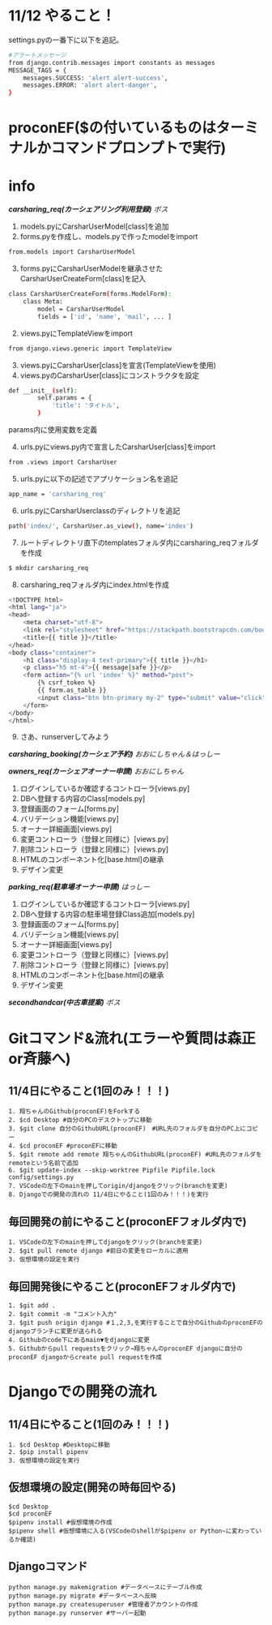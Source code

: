 # 11/12 やること！
settings.pyの一番下に以下を追記。
```bash
#アラートメッセージ
from django.contrib.messages import constants as messages
MESSAGE_TAGS = {
    messages.SUCCESS: 'alert alert-success',
    messages.ERROR: 'alert alert-danger',
}
```
# proconEF($の付いているものはターミナルかコマンドプロンプトで実行)

# info
__*carsharing_req(カーシェアリング利用登録)*__
*ボス*
1. models.pyにCarsharUserModel[class]を追加
2. forms.pyを作成し、models.pyで作ったmodelをimport
```bash
from.models import CarsharUserModel
```
3. forms.pyにCarsharUserModelを継承させたCarsharUserCreateForm[class]を記入
```bash
class CarsharUserCreateForm(forms.ModelForm):
    class Meta:
        model = CarsharUserModel
        fields = ['id', 'name', 'mail', ... ]
```

2. views.pyにTemplateViewをimport
```bash
from django.views.generic import TemplateView
```
3. views.pyにCarsharUser[class]を宣言(TemplateViewを使用)
4. views.pyのCarsharUser[class]にコンストラクタを設定
```bash
def __init__(self):
        self.params = {
            'title': 'タイトル',
        }
```
params内に使用変数を定義

4. urls.pyにviews.py内で宣言したCarsharUser[class]をimport
```bash
from .views import CarsharUser
```
5. urls.pyに以下の記述でアプリケーション名を追記
```bash
app_name = 'carsharing_req'
```
6. urls.pyにCarsharUserclassのディレクトリを追記
```bash
path('index/', CarsharUser.as_view(), name='index')
```

7. ルートディレクトリ直下のtemplatesフォルダ内にcarsharing_reqフォルダを作成
```bash
$ mkdir carsharing_req
```
8. carsharing_reqフォルダ内にindex.htmlを作成
```bash
<!DOCTYPE html>
<html lang="ja">
<head>
    <meta charset="utf-8">
    <link rel="stylesheet" href="https://stackpath.bootstrapcdn.com/bootstrap/4.3.1/css/bootstrap.min.css" crossorigin="anonymous">
    <title>{{ title }}</title>
</head>
<body class="container">
    <h1 class="display-4 text-primary">{{ title }}</h1>
    <p class="h5 mt-4">{{ message|safe }}</p>
    <form action="{% url 'index' %}" method="post">
        {% csrf_token %}
        {{ form.as_table }}
        <input class="btn btn-primary my-2" type="submit" value="click">
    </form>
</body>
</html>
```
9. さあ、runserverしてみよう

__*carsharing_booking(カーシェア予約)*__
*おおにしちゃん＆はっしー*


__*owners_req(カーシェアオーナー申請)*__
*おおにしちゃん*
1. ログインしているか確認するコントローラ[views.py]
2. DBへ登録する内容のClass[models.py]
3. 登録画面のフォーム[forms.py]
4. バリデーション機能[views.py]
5. オーナー詳細画面[views.py]
6. 変更コントローラ（登録と同様に）[views.py]
7. 削除コントローラ（登録と同様に）[views.py]
8. HTMLのコンポーネント化[base.html]の継承
9. デザイン変更


__*parking_req(駐車場オーナー申請)*__
*はっしー*
1. ログインしているか確認するコントローラ[views.py]
2. DBへ登録する内容の駐車場登録Class追加[models.py]
3. 登録画面のフォーム[forms.py]
4. バリデーション機能[views.py]
5. オーナー詳細画面[views.py]
6. 変更コントローラ（登録と同様に）[views.py]
7. 削除コントローラ（登録と同様に）[views.py]
8. HTMLのコンポーネント化[base.html]の継承
9. デザイン変更


__*secondhandcar(中古車提案)*__
*ボス*


# Gitコマンド&流れ(エラーや質問は森正or斉藤へ)
## 11/4日にやること(1回のみ！！！)
```
1. 翔ちゃんのGithub(proconEF)をForkする
2. $cd Desktop #自分のPCのデスクトップに移動 
3. $git clone 自分のGithubURL(proconEF)　#URL先のフォルダを自分のPC上にコピー
4. $cd proconEF #proconEFに移動
5. $git remote add remote 翔ちゃんのGithubURL(proconEF) #URL先のフォルダをremoteという名前で追加
6. $git update-index --skip-worktree Pipfile Pipfile.lock config/settings.py
7. VSCodeの左下のmainを押してorigin/djangoをクリック(branchを変更)
8. Djangoでの開発の流れの 11/4日にやること(1回のみ！！！)を実行
```

## 毎回開発の前にやること(proconEFフォルダ内で)
```
1. VSCodeの左下のmainを押してdjangoをクリック(branchを変更)
2. $git pull remote django #前日の変更をローカルに適用
3. 仮想環境の設定を実行
```

## 毎回開発後にやること(proconEFフォルダ内で)
```
1. $git add .
2. $git commit -m "コメント入力"
3. $git push origin django #１,2,3,を実行することで自分のGithubのproconEFのdjangoブランチに変更が送られる
4. Githubのcode下にあるmain▼をdjangoに変更
5. Githubからpull requestsをクリック→翔ちゃんのproconEF djangoに自分のproconEF djangoからcreate pull requestを作成
```

# Djangoでの開発の流れ 
## 11/4日にやること(1回のみ！！！)
```
1. $cd Desktop #Desktopに移動
2. $pip install pipenv
3. 仮想環境の設定を実行
```

## 仮想環境の設定(開発の時毎回やる)
```
$cd Desktop
$cd proconEF
$pipenv install #仮想環境の作成
$pipenv shell #仮想環境に入る(VSCodeのshellが$pipenv or Python~に変わっているか確認)
```

## Djangoコマンド
```
python manage.py makemigration #データベースにテーブル作成
python manage.py migrate #データベースへ反映
python manage.py createsuperuser #管理者アカウントの作成
python manage.py runserver #サーバー起動
```

